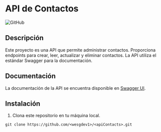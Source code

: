 # API de Contactos

![GitHub](https://img.shields.io/github/license/wesgdev1/apiContacts)

## Descripción

Este proyecto es una API que permite administrar contactos. Proporciona endpoints para crear, leer, actualizar y eliminar contactos. La API utiliza el estándar Swagger para la documentación.

## Documentación

La documentación de la API se encuentra disponible en [Swagger UI](https://wesgdev1.github.io/apiContacts/).

## Instalación

1. Clona este repositorio en tu máquina local.

```shell
git clone https://github.com/<wesgdev1>/<apiContacts>.git
